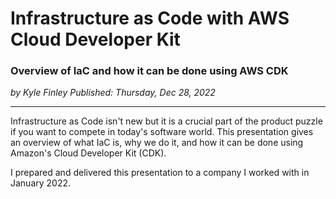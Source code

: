 # Infrastructure as Code with AWS Cloud Developer Kit

### Overview of IaC and how it can be done using AWS CDK

_<div class="article-meta-data"> by Kyle Finley</span> Published:
<time itemprop="pubdate" datetime="12/28/2022">Thursday, Dec 28, 2022</time></div>_

---

Infrastructure as Code isn't new but it is a crucial part of the product puzzle if you
want to compete in today's software world. This presentation gives an overview of what IaC
is, why we do it, and how it can be done using Amazon's Cloud Developer Kit (CDK).

I prepared and delivered this presentation to a company I worked with in January 2022.

<g-slides presentation-id="1af5dNWZ1Hwm9ixOrDMwydpC3i5RM2C1auSxVFClneqI"></g-slides>
